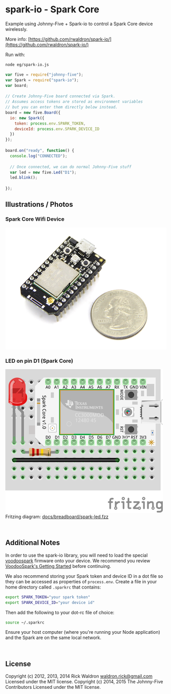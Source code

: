 <!--remove-start-->

# spark-io - Spark Core


Example using Johnny-Five + Spark-io to control a Spark Core device wirelessly.



More info: [https://github.com/rwaldron/spark-io/](https://github.com/rwaldron/spark-io/)


Run with:
```bash
node eg/spark-io.js
```

<!--remove-end-->

```javascript
var five = require("johnny-five");
var Spark = require("spark-io");
var board;

// Create Johnny-Five board connected via Spark.
// Assumes access tokens are stored as environment variables
// but you can enter them directly below instead.
board = new five.Board({
  io: new Spark({
    token: process.env.SPARK_TOKEN,
    deviceId: process.env.SPARK_DEVICE_ID
  })
});

board.on("ready", function() {
  console.log("CONNECTED");

  // Once connected, we can do normal Johnny-Five stuff
  var led = new five.Led("D1");
  led.blink();

});

```


## Illustrations / Photos


### Spark Core Wifi Device



![docs/images/spark-core.jpg](images/spark-core.jpg)  

### LED on pin D1 (Spark Core)



![docs/breadboard/spark-led.png](breadboard/spark-led.png)<br>
Fritzing diagram: [docs/breadboard/spark-led.fzz](breadboard/spark-led.fzz)

&nbsp;




## Additional Notes


In order to use the spark-io library, you will need to load the special
[voodoospark](https://github.com/voodootikigod/voodoospark) firmware onto your
device. We recommend you review [VoodooSpark's Getting Started](https://github.com/voodootikigod/voodoospark#getting-started) before continuing.

We also recommend storing your Spark token and device ID in a dot file so they can be accessed as properties of `process.env`. Create a file in your home directory called `.sparkrc` that contains:

```sh
export SPARK_TOKEN="your spark token"
export SPARK_DEVICE_ID="your device id"
```

Then add the following to your dot-rc file of choice:

```sh
source ~/.sparkrc
```

Ensure your host computer (where you're running your Node application) and the Spark are on the same local network.




&nbsp;

<!--remove-start-->

## License
Copyright (c) 2012, 2013, 2014 Rick Waldron <waldron.rick@gmail.com>
Licensed under the MIT license.
Copyright (c) 2014, 2015 The Johnny-Five Contributors
Licensed under the MIT license.

<!--remove-end-->
